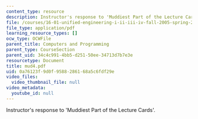 ```yaml
---
content_type: resource
description: Instructor's response to 'Muddiest Part of the Lecture Cards'.
file: /courses/16-01-unified-engineering-i-ii-iii-iv-fall-2005-spring-2006/0a76123f9d0f9588286168a5c6fdf29e_mud4.pdf
file_type: application/pdf
learning_resource_types: []
ocw_type: OCWFile
parent_title: Computers and Programming
parent_type: CourseSection
parent_uid: 34c4c991-4bb5-d251-50ee-34713d7b7e3e
resourcetype: Document
title: mud4.pdf
uid: 0a76123f-9d0f-9588-2861-68a5c6fdf29e
video_files:
  video_thumbnail_file: null
video_metadata:
  youtube_id: null
---
```

Instructor's response to 'Muddiest Part of the Lecture Cards'.